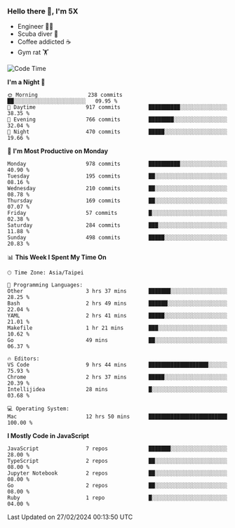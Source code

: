 ### Hello there 👋, I'm 5X

* Engineer 👨‍💻
* Scuba diver 🤿
* Coffee addicted ☕️
* Gym rat 🏋️

<!--START_SECTION:waka-->
![Code Time](http://img.shields.io/badge/Code%20Time-814%20hrs%2049%20mins-blue)

**I'm a Night 🦉** 

```text
🌞 Morning                238 commits         ██░░░░░░░░░░░░░░░░░░░░░░░   09.95 % 
🌆 Daytime                917 commits         ██████████░░░░░░░░░░░░░░░   38.35 % 
🌃 Evening                766 commits         ████████░░░░░░░░░░░░░░░░░   32.04 % 
🌙 Night                  470 commits         █████░░░░░░░░░░░░░░░░░░░░   19.66 % 
```
📅 **I'm Most Productive on Monday** 

```text
Monday                   978 commits         ██████████░░░░░░░░░░░░░░░   40.90 % 
Tuesday                  195 commits         ██░░░░░░░░░░░░░░░░░░░░░░░   08.16 % 
Wednesday                210 commits         ██░░░░░░░░░░░░░░░░░░░░░░░   08.78 % 
Thursday                 169 commits         ██░░░░░░░░░░░░░░░░░░░░░░░   07.07 % 
Friday                   57 commits          █░░░░░░░░░░░░░░░░░░░░░░░░   02.38 % 
Saturday                 284 commits         ███░░░░░░░░░░░░░░░░░░░░░░   11.88 % 
Sunday                   498 commits         █████░░░░░░░░░░░░░░░░░░░░   20.83 % 
```


📊 **This Week I Spent My Time On** 

```text
🕑︎ Time Zone: Asia/Taipei

💬 Programming Languages: 
Other                    3 hrs 37 mins       ███████░░░░░░░░░░░░░░░░░░   28.25 % 
Bash                     2 hrs 49 mins       ██████░░░░░░░░░░░░░░░░░░░   22.04 % 
YAML                     2 hrs 41 mins       █████░░░░░░░░░░░░░░░░░░░░   21.01 % 
Makefile                 1 hr 21 mins        ███░░░░░░░░░░░░░░░░░░░░░░   10.62 % 
Go                       49 mins             ██░░░░░░░░░░░░░░░░░░░░░░░   06.37 % 

🔥 Editors: 
VS Code                  9 hrs 44 mins       ███████████████████░░░░░░   75.93 % 
Chrome                   2 hrs 37 mins       █████░░░░░░░░░░░░░░░░░░░░   20.39 % 
Intellijidea             28 mins             █░░░░░░░░░░░░░░░░░░░░░░░░   03.68 % 

💻 Operating System: 
Mac                      12 hrs 50 mins      █████████████████████████   100.00 % 
```

**I Mostly Code in JavaScript** 

```text
JavaScript               7 repos             ███████░░░░░░░░░░░░░░░░░░   28.00 % 
TypeScript               2 repos             ██░░░░░░░░░░░░░░░░░░░░░░░   08.00 % 
Jupyter Notebook         2 repos             ██░░░░░░░░░░░░░░░░░░░░░░░   08.00 % 
Go                       2 repos             ██░░░░░░░░░░░░░░░░░░░░░░░   08.00 % 
Ruby                     1 repo              █░░░░░░░░░░░░░░░░░░░░░░░░   04.00 % 
```




 Last Updated on 27/02/2024 00:13:50 UTC
<!--END_SECTION:waka-->
